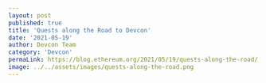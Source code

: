 ```yaml
---
layout: post
published: true
title: 'Quests along the Road to Devcon'
date: '2021-05-19'
author: Devcon Team
category: 'Devcon'
permaLink: https://blog.ethereum.org/2021/05/19/quests-along-the-road/
image: ../../assets/images/quests-along-the-road.png
---
```

